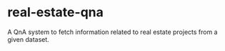# real-estate-qna

A QnA system to fetch information related to real estate projects from a given dataset.
